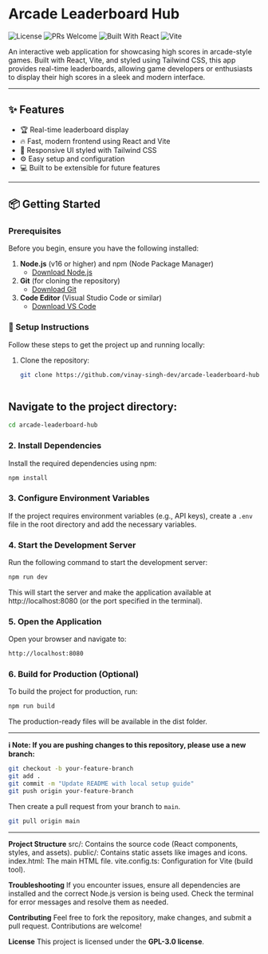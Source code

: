# Arcade Leaderboard Hub

![License](https://img.shields.io/github/license/TechHack3/arcade-leaderboard-hub)
![PRs Welcome](https://img.shields.io/badge/PRs-welcome-brightgreen.svg)
![Built With React](https://img.shields.io/badge/Built%20With-React-blue)
![Vite](https://img.shields.io/badge/Vite-Fast%20Build-yellow)

An interactive web application for showcasing high scores in arcade-style games. Built with React, Vite, and styled using Tailwind CSS, this app provides real-time leaderboards, allowing game developers or enthusiasts to display their high scores in a sleek and modern interface.

---

## ✨ Features

- 🏆 Real-time leaderboard display
- 🔥 Fast, modern frontend using React and Vite
- 🎨 Responsive UI styled with Tailwind CSS
- ⚙️ Easy setup and configuration
- 💻 Built to be extensible for future features

---

## 📦 Getting Started

### Prerequisites
Before you begin, ensure you have the following installed:

1. **Node.js** (v16 or higher) and npm (Node Package Manager)  
   - [Download Node.js](https://nodejs.org/)
2. **Git** (for cloning the repository)  
   - [Download Git](https://git-scm.com/)
3. **Code Editor** (Visual Studio Code or similar)  
   - [Download VS Code](https://code.visualstudio.com/)

### 🚀 Setup Instructions
Follow these steps to get the project up and running locally:

1. Clone the repository:
   ```bash
   git clone https://github.com/vinay-singh-dev/arcade-leaderboard-hub.git



## Navigate to the project directory:
```bash
cd arcade-leaderboard-hub
```

### 2. Install Dependencies
Install the required dependencies using npm:

```bash
npm install
```

### 3. Configure Environment Variables
If the project requires environment variables (e.g., API keys), create a `.env` file in the root directory and add the necessary variables.

### 4. Start the Development Server
Run the following command to start the development server:
```bash
npm run dev
```
This will start the server and make the application available at http://localhost:8080 (or the port specified in the terminal).

### 5. Open the Application
Open your browser and navigate to:
```bash
http://localhost:8080
```

### 6. Build for Production (Optional)
To build the project for production, run:
```bash
npm run build
```
The production-ready files will be available in the dist folder.

<hr/>

**ℹ️ Note: If you are pushing changes to this repository, please use a new branch:**
```bash
git checkout -b your-feature-branch
git add .
git commit -m "Update README with local setup guide"
git push origin your-feature-branch
```
Then create a pull request from your branch to `main`.
```bash
git pull origin main
```
<hr/>

**Project Structure**
src/: Contains the source code (React components, styles, and assets).
public/: Contains static assets like images and icons.
index.html: The main HTML file.
vite.config.ts: Configuration for Vite (build tool).

**Troubleshooting**
If you encounter issues, ensure all dependencies are installed and the correct Node.js version is being used.
Check the terminal for error messages and resolve them as needed.

**Contributing**
Feel free to fork the repository, make changes, and submit a pull request. Contributions are welcome!

**License**
This project is licensed under the **GPL-3.0 license**.

